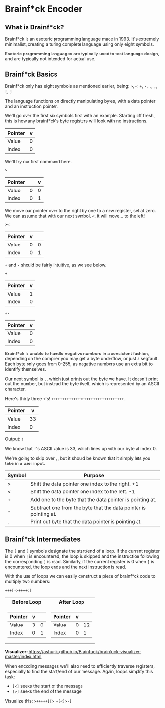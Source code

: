 # Brainf*ck Encoder

## What is Brainf*ck?

Brainf*ck is an esoteric programming language made in 1993. It's extremely minimalist, creating a turing complete language using only eight symbols.

Esoteric programming languages are typically used to test language design, and are typically not intended for actual use.

## Brainf*ck Basics

Brainf*ck only has eight symbols as mentioned earlier, being:
`>`, `<`, `+`, `-`, `.`, `,`, `[`, `]`

The language functions on directly manipulating bytes, with a data pointer and an instruction pointer.

We'll go over the first six symbols first with an example.
Starting off fresh, this is how any brainf*ck's byte registers will look with no instructions.

|Pointer|v|
|-|-|
|Value|0|
|Index|0|

We'll try our first command here.

`>`

|Pointer||v|
|-|-|-|
|Value|0|0|
|Index|0|1|

We move our pointer over to the right by one to a new register, set at zero. We can assume that with our next symbol, `<`, it will move... to the left!

`><`

|Pointer|v||
|-|-|-|
|Value|0|0|
|Index|0|1|

`+` and `-` should be fairly intuitive, as we see below.

`+`

|Pointer|v|
|-|-|
|Value|1|
|Index|0|

`+-`

|Pointer|v|
|-|-|
|Value|0|
|Index|0|

Brainf*ck is unable to handle negative numbers in a consistent fashion, depending on the compiler you may get a byte underflow, or just a segfault. Each byte only goes from 0-255, as negative numbers use an extra bit to identify themselves.

Our next symbol is `.`, which just prints out the byte we have. It doesn't print out the number, but instead the byte itself, which is represented by an ASCII character.

Here's thirty three `+`'s!
`+++++++++++++++++++++++++++++++++.`

|Pointer|v|
|-|-|
|Value|33|
|Index|0|

Output:
`!`

We know that `!`'s ASCII value is 33, which lines up with our byte at index 0.

We're going to skip over `,`, but it should be known that it simply lets you take in a user input.

|Symbol|Purpose|
|-|-|
|>|Shift the data pointer one index to the right. +1|
|<|Shift the data pointer one index to the left. -1|
|+|Add one to the byte that the data pointer is pointing at.|
|-|Subtract one from the byte that the data pointer is pointing at.|
|.|Print out byte that the data pointer is pointing at.|

## Brainf*ck Intermediates

The `[` and `]` symbols designate the start/end of a loop. If the current register is 0 when `[` is encountered, the loop is skipped and the instruction following the corresponding `]` is read. Similarly, if the current register is 0 when `]` is encountered, the loop ends and the next instruction is read.

With the use of loops we can easily construct a piece of brainf*ck code to multiply two numbers:

`+++[->++++<]`

<table>
<tr><th> Before Loop </th><th> After Loop </th></tr>
<tr><td>

|Pointer|v||
|-|-|-|
|Value|3|0|
|Index|0|1|

</td><td>

|Pointer|v||
|-|-|-|
|Value|0|12|
|Index|0|1|

</td></tr> </table>

**Visualizer:** https://ashupk.github.io/Brainfuck/brainfuck-visualizer-master/index.html

When encoding messages we'll also need to efficiently traverse registers, especially to find the start/end of our message. Again, loops simplify this task:

- `[<]` seeks the start of the message
- `[>]` seeks the end of the message

Visualize this: `>+++++[[>]+[<]>-]`
<!-- >+++++[-[>]+[<]>] is an infinite loop!-->
